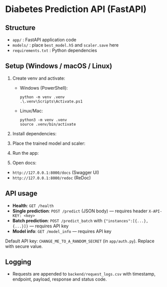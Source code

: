 # Diabetes Prediction API (FastAPI)

## Structure
- `app/` : FastAPI application code
- `models/` : place `best_model.h5` and `scaler.save` here
- `requirements.txt` : Python dependencies

## Setup (Windows / macOS / Linux)
1. Create venv and activate:
   - Windows (PowerShell):
     ```
     python -m venv .venv
     .\.venv\Scripts\Activate.ps1
     ```
   - Linux/Mac:
     ```
     python3 -m venv .venv
     source .venv/bin/activate
     ```
2. Install dependencies:

3. Place the trained model and scaler:

4. Run the app:

5. Open docs:
- `http://127.0.0.1:8000/docs` (Swagger UI)
- `http://127.0.0.1:8000/redoc` (ReDoc)

## API usage
- **Health**: `GET /health`
- **Single prediction**: `POST /predict` (JSON body) — requires header `X-API-KEY: <key>`
- **Batch prediction**: `POST /predict_batch` with `{"instances":[{...}, {...}]}` — requires API key
- **Model info**: `GET /model_info` — requires API key

Default API key: `CHANGE_ME_TO_A_RANDOM_SECRET` (in `app/auth.py`). Replace with secure value.

## Logging
- Requests are appended to `backend/request_logs.csv` with timestamp, endpoint, payload, response and status code.


